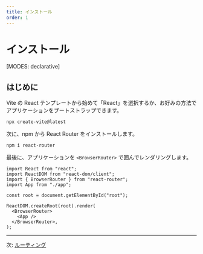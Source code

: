 ```yaml
---
title: インストール
order: 1
---
```


# インストール

[MODES: declarative]

## はじめに

Vite の React テンプレートから始めて「React」を選択するか、お好みの方法でアプリケーションをブートストラップできます。

```shellscript nonumber
npx create-vite@latest
```

次に、npm から React Router をインストールします。

```shellscript nonumber
npm i react-router
```

最後に、アプリケーションを `<BrowserRouter>` で囲んでレンダリングします。

```tsx lines=[3,9-11]
import React from "react";
import ReactDOM from "react-dom/client";
import { BrowserRouter } from "react-router";
import App from "./app";

const root = document.getElementById("root");

ReactDOM.createRoot(root).render(
  <BrowserRouter>
    <App />
  </BrowserRouter>,
);
```

---

次: [ルーティング](./routing)